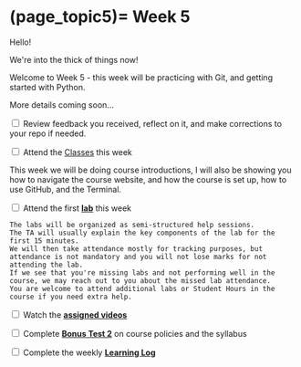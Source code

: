 (page_topic5)=
Week 5
=======================

Hello!

We're into the thick of things now!

Welcome to Week 5 - this week will be practicing with Git, and getting started with Python.

More details coming soon...

<label><input type="checkbox" id="week05_task1" class="box"> Review feedback you received, reflect on it, and make corrections to your repo if needed. </input></label>

<label><input type="checkbox" id="week05_task2" class="box"> Attend the [Classes](classes.md) this week </input></label>

This week we will be doing course introductions, I will also be showing you how to navigate the course website, and how the course is set up, how to use GitHub, and the Terminal.

<label><input type="checkbox" id="week05_task3" class="box"> Attend the first **[lab](./lab5README.md)** this week</input></label>

```{tip}
The labs will be organized as semi-structured help sessions.
The TA will usually explain the key components of the lab for the first 15 minutes.
We will then take attendance mostly for tracking purposes, but attendance is not mandatory and you will not lose marks for not attending the lab.
If we see that you're missing labs and not performing well in the course, we may reach out to you about the missed lab attendance.
You are welcome to attend additional labs or Student Hours in the course if you need extra help.
```
<label><input type="checkbox" id="week05_task4" class="box"> Watch the **[assigned videos](./videos.md)**</input></label>

<label><input type="checkbox" id="week05_task5" class="box"> Complete **[Bonus Test 2](./test2_bonus.md)** on course policies and the syllabus</input></label>

<label><input type="checkbox" id="week05_task6" class="box"> Complete the weekly **[Learning Log](./log.md)**</input></label>